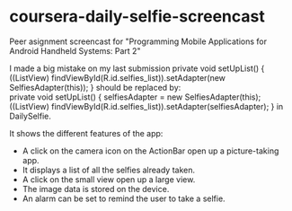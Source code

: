 # coursera-daily-selfie-screencast
Peer asignment screencast for "Programming Mobile Applications for Android Handheld Systems: Part 2" 

I made a big mistake on my last submission
  private void setUpList() {
    ((ListView) findViewById(R.id.selfies_list)).setAdapter(new SelfiesAdapter(this));
  }
should be replaced by:   
  private void setUpList() {
    selfiesAdapter = new SelfiesAdapter(this);
    ((ListView) findViewById(R.id.selfies_list)).setAdapter(selfiesAdapter);
  }
in DailySelfie.

It shows the different features of the app:
* A click on the camera icon on the ActionBar open up a picture-taking app.
* It displays a list of all the selfies already taken.
* A click on the small view open up a large view.
* The image data is stored on the device. 
* An alarm can be set to remind the user to take a selfie.
